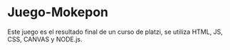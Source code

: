 # Juego-Mokepon
Este juego es el resultado final de un curso de platzi, se utiliza HTML, JS, CSS, CANVAS y NODE.js.
